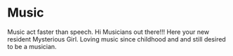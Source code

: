 # Music
Music act faster than speech.
Hi Musicians out there!!! 
Here your new resident Mysterious Girl.
Loving music since childhood and and still desired to be a musician.
